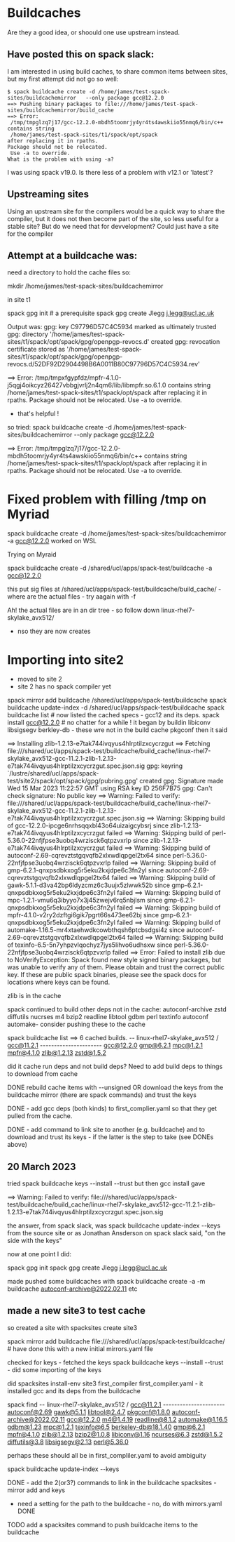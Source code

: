 # Buildcaches
Are they a good idea, or shoould one use upstream instead. 

## Have posted this on spack slack:
I am interested in using build caches, to share common items between sites, but my first attempt did not go so well:
```
$ spack buildcache create -d /home/james/test-spack-sites/buildcachemirror   --only package gcc@12.2.0
==> Pushing binary packages to file:///home/james/test-spack-sites/buildcachemirror/build_cache
==> Error: 
 /tmp/tmpglzq7j17/gcc-12.2.0-mbdh5toomrjy4yr4ts4awskiio55nmq6/bin/c++ 
contains string
 /home/james/test-spack-sites/t1/spack/opt/spack 
after replacing it in rpaths.
Package should not be relocated.
 Use -a to override.
What is the problem with using -a?
```
I was using spack v19.0. Is there less of a problem with v12.1 or 'latest'?

## Upstreaming sites
Using an upstream site for the compilers would be a quick way to share the compiler, but it does not then become part of the site, so less useful for a stable site? But do we need that for devvelopment? Could just have a site for the compiler


## Attempt at a buildcache was:
need a directory to hold the cache files so:


mkdir /home/james/test-spack-sites/buildcachemirror

in site t1

spack gpg init   # a prerequisite
spack gpg create Jlegg j.legg@ucl.ac.uk

Output was:
gpg: key C97796D57C4C5934 marked as ultimately trusted
gpg: directory '/home/james/test-spack-sites/t1/spack/opt/spack/gpg/openpgp-revocs.d' created
gpg: revocation certificate stored as '/home/james/test-spack-sites/t1/spack/opt/spack/gpg/openpgp-revocs.d/52DF92D2904498B6A0011B80C97796D57C4C5934.rev'

==> Error: 
 /tmp/tmpxfgypfdz/mpfr-4.1.0-j5qgj4oikcyz26427vbbgjvrlj2n4qm6/lib/libmpfr.so.6.1.0 
contains string
 /home/james/test-spack-sites/t1/spack/opt/spack 
after replacing it in rpaths.
Package should not be relocated.
 Use -a to override.

- that's helpful !

so tried: spack buildcache create -d /home/james/test-spack-sites/buildcachemirror   --only package gcc@12.2.0

==> Error: 
 /tmp/tmpglzq7j17/gcc-12.2.0-mbdh5toomrjy4yr4ts4awskiio55nmq6/bin/c++ 
contains string
 /home/james/test-spack-sites/t1/spack/opt/spack 
after replacing it in rpaths.
Package should not be relocated.
 Use -a to override.

 # Fixed problem with filling /tmp on Myriad

 spack buildcache create -d /home/james/test-spack-sites/buildcachemirror -a gcc@12.2.0 worked on WSL

 Trying on Myraid

 spack buildcache create -d /shared/ucl/apps/spack-test/buildcache -a gcc@12.2.0 

 this put sig files at /shared/ucl/apps/spack-test/buildcache/build_cache/ - where are the actual files - try aagain with -f 

 Ah! the actual files are in an dir tree - so follow down linux-rhel7-skylake_avx512/
 - nso they are now creates

 # Importing into site2
- moved to site 2
- site 2 has no spack compiler yet

 spack mirror add buildcache  /shared/ucl/apps/spack-test/buildcache
 spack buildcache update-index -d /shared/ucl/apps/spack-test/buildcache
 spack buildcache list  # now listed the cached specs - gcc12 and its deps.
 spack install gcc@12.2.0 # no chatter for a while !
 it began by buildin libiconv libsigsegv berkley-db - these wre not in the build cache
 pkgconf
 then it said 

==> Installing zlib-1.2.13-e7tak744ivqyus4hlrptilzxcycrzgut
==> Fetching file:///shared/ucl/apps/spack-test/buildcache/build_cache/linux-rhel7-skylake_avx512-gcc-11.2.1-zlib-1.2.13-e7tak744ivqyus4hlrptilzxcycrzgut.spec.json.sig
gpg: keyring `/lustre/shared/ucl/apps/spack-test/site2/spack/opt/spack/gpg/pubring.gpg' created
gpg: Signature made Wed 15 Mar 2023 11:22:57 GMT using RSA key ID 256F7B75
gpg: Can't check signature: No public key
==> Warning: Failed to verify: file:///shared/ucl/apps/spack-test/buildcache/build_cache/linux-rhel7-skylake_avx512-gcc-11.2.1-zlib-1.2.13-e7tak744ivqyus4hlrptilzxcycrzgut.spec.json.sig
==> Warning: Skipping build of gcc-12.2.0-ipcge6nrhsqqxbl43o64uizaigcybsrj since zlib-1.2.13-e7tak744ivqyus4hlrptilzxcycrzgut failed
==> Warning: Skipping build of perl-5.36.0-22nfjfpse3uobq4wrzisck6qtpzvxrlp since zlib-1.2.13-e7tak744ivqyus4hlrptilzxcycrzgut failed
==> Warning: Skipping build of autoconf-2.69-cqrevztstgqvqfb2xlxwdlqpgel2tx64 since perl-5.36.0-22nfjfpse3uobq4wrzisck6qtpzvxrlp failed
==> Warning: Skipping build of gmp-6.2.1-qnxpsdbkxog5r5eku2kxjdpe6c3fn2yl since autoconf-2.69-cqrevztstgqvqfb2xlxwdlqpgel2tx64 failed
==> Warning: Skipping build of gawk-5.1.1-d3va42bp6ldyzcmz6c3uujx5zlwwk52b since gmp-6.2.1-qnxpsdbkxog5r5eku2kxjdpe6c3fn2yl failed
==> Warning: Skipping build of mpc-1.2.1-vmu6q3ibyyo7x3j45zwejv6rq5nbjlsm since gmp-6.2.1-qnxpsdbkxog5r5eku2kxjdpe6c3fn2yl failed
==> Warning: Skipping build of mpfr-4.1.0-v2ry2dzftgi6gik7pgrt66s473ee62bj since gmp-6.2.1-qnxpsdbkxog5r5eku2kxjdpe6c3fn2yl failed
==> Warning: Skipping build of automake-1.16.5-mr4xtaehwdkcowbthqsh6ptcbsdgsi4z since autoconf-2.69-cqrevztstgqvqfb2xlxwdlqpgel2tx64 failed
==> Warning: Skipping build of texinfo-6.5-5n7yhpzvlqochyz7jys5lihvo6udhsxw since perl-5.36.0-22nfjfpse3uobq4wrzisck6qtpzvxrlp failed
==> Error: Failed to install zlib due to NoVerifyException: Spack found new style signed binary packages, but was unable to verify any of them.  Please obtain and trust the correct public key.  If these are public spack binaries, please see the spack docs for locations where keys can be found.

zlib is in the cache

spack continued to build other deps not in the cache:
autoconf-archive zstd diffutils nucrses m4 bzip2 readline libtool gdbm perl textinfo autoconf automake- consider pushing these to the cache



spack buildcache list
==> 6 cached builds.
-- linux-rhel7-skylake_avx512 / gcc@11.2.1 ----------------------
gcc@12.2.0  gmp@6.2.1  mpc@1.2.1  mpfr@4.1.0  zlib@1.2.13  zstd@1.5.2

did it cache run deps and not build deps? Need to add build deps to things to download from cache

DONE rebuild cache items with --unsigned
OR download the keys from the buildcache mirror (there are spack commands) and trust the keys 


DONE - add gcc deps (both kinds) to first_complier.yaml so that they get pulled from the cache.

DONE - add command to link site to another (e.g. buildcache) and to download and trust its keys - if the latter is the step to take (see DONEs above)

## 20 March 2023
tried spack buildcache keys --install --trust  but then gcc install gave 

==> Warning: Failed to verify: file:///shared/ucl/apps/spack-test/buildcache/build_cache/linux-rhel7-skylake_avx512-gcc-11.2.1-zlib-1.2.13-e7tak744ivqyus4hlrptilzxcycrzgut.spec.json.sig

the answer, from spack slack, was spack buildcache update-index --keys <mirror> from the source site
or as Jonathan Ansderson on spack slack said, "on the side with the keys"

now at one point I did:

spack gpg init
spack gpg create Jlegg j.legg@ucl.ac.uk

made pushed some buildcaches with spack buildcache create -a -m buildcache autoconf-archive@2022.02.11 etc 

## made a new site3 to test cache

so created a site with spacksites create site3

spack mirror add buildcache file:///shared/ucl/apps/spack-test/buildcache/  # have done this with a new initial mirrors.yaml file

checked for keys - fetched the keys
spack buildcache keys --install --trust  - did some importing of the keys

did spacksites install-env site3 first_compiler first_compiler.yaml - it installed gcc and its deps from the buildcache

spack find
-- linux-rhel7-skylake_avx512 / gcc@11.2.1 ----------------------
autoconf@2.69                gawk@5.1.1       libtool@2.4.7  pkgconf@1.8.0
autoconf-archive@2022.02.11  gcc@12.2.0       m4@1.4.19      readline@8.1.2
automake@1.16.5              gdbm@1.23        mpc@1.2.1      texinfo@6.5
berkeley-db@18.1.40          gmp@6.2.1        mpfr@4.1.0     zlib@1.2.13
bzip2@1.0.8                  libiconv@1.16    ncurses@6.3    zstd@1.5.2
diffutils@3.8                libsigsegv@2.13  perl@5.36.0

perhaps these should all be in first_compliler.yaml to avoid ambiguity

spack buildcache update-index --keys <mirror>


DONE - add the 2(or3?) commands to link in the buildcache spacksites - mirror add and keys
- need a setting for the path to the buildcache - no, do with mirrors.yaml  DONE

TODO add a spacksites command to push buildcache items to the buildcache 